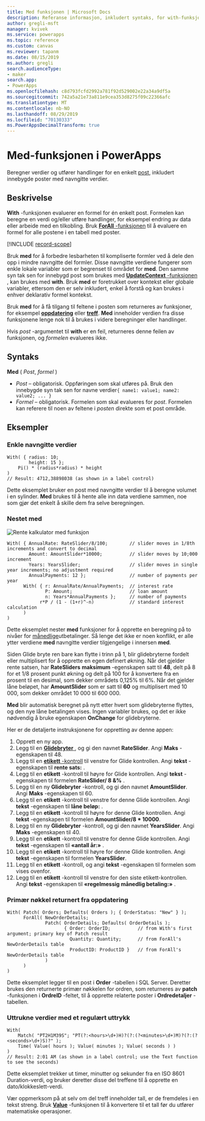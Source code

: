 ```yaml
---
title: Med funksjonen | Microsoft Docs
description: Referanse informasjon, inkludert syntaks, for with-funksjonen i PowerApps
author: gregli-msft
manager: kvivek
ms.service: powerapps
ms.topic: reference
ms.custom: canvas
ms.reviewer: tapanm
ms.date: 08/15/2019
ms.author: gregli
search.audienceType:
- maker
search.app:
- PowerApps
ms.openlocfilehash: c8d793fcfd2992a781f92d529002e22a34a9df5a
ms.sourcegitcommit: 742a5a21e73a811e9cea353d8275f09c22366afc
ms.translationtype: MT
ms.contentlocale: nb-NO
ms.lasthandoff: 08/29/2019
ms.locfileid: "70130333"
ms.PowerAppsDecimalTransform: true
---
```

# <a name="with-function-in-powerapps"></a>Med-funksjonen i PowerApps
Beregner verdier og utfører handlinger for en enkelt [post](../working-with-tables.md#records), inkludert innebygde poster med navngitte verdier.

## <a name="description"></a>Beskrivelse

**With** -funksjonen evaluerer en formel for én enkelt post.  Formelen kan beregne en verdi og/eller utføre handlinger, for eksempel endring av data eller arbeide med en tilkobling.  Bruk [ **ForAll** -funksjonen](function-forall.md) til å evaluere en formel for alle postene i en tabell med poster.

[!INCLUDE [record-scope](../../../includes/record-scope.md)]

Bruk **med** for å forbedre lesbarheten til kompliserte formler ved å dele den opp i mindre navngitte del formler.  Disse navngitte verdiene fungerer som enkle lokale variabler som er begrenset til området for **med**.  Den samme syn tak sen for innebygd post som brukes med [ **UpdateContext** -funksjonen](function-updatecontext.md) , kan brukes med **with**.  Bruk **med** er foretrukket over kontekst eller globale variabler, ettersom den er selv inkludert, enkel å forstå og kan brukes i enhver deklarativ formel kontekst.  

Bruk **med** for å få tilgang til feltene i posten som returneres av funksjoner, for eksempel [**oppdatering**](function-patch.md) eller [**treff**](function-ismatch.md).  **Med** inneholder verdien fra disse funksjonene lenge nok til å brukes i videre beregninger eller handlinger.  

Hvis *post* -argumentet til **with** er en feil, returneres denne feilen av funksjonen, og *formelen* evalueres ikke.

## <a name="syntax"></a>Syntaks
**Med** ( *Post*, *formel* )

* *Post* – obligatorisk. Oppføringen som skal utføres på.  Bruk den innebygde syn tak sen for navne verdier`{ name1: value1; name2: value2; ... }`
* *Formel* – obligatorisk.  Formelen som skal evalueres for *post*.  Formelen kan referere til noen av feltene i *posten* direkte som et post område.

## <a name="examples"></a>Eksempler

### <a name="simple-named-values"></a>Enkle navngitte verdier

```powerapps-comma
With( { radius: 10; 
        height: 15 };
    Pi() * (radius*radius) * height
)
// Result: 4712,38898038 (as shown in a label control)
```

Dette eksemplet bruker en post med navngitte verdier til å beregne volumet i en sylinder.  **Med** brukes til å hente alle inn data verdiene sammen, noe som gjør det enkelt å skille dem fra selve beregningen.  

### <a name="nested-with"></a>Nestet med

![Rente kalkulator med funksjon](media/function-with/interest-calculator.gif)

```powerapps-comma
With( { AnnualRate: RateSlider/8/100;        // slider moves in 1/8th increments and convert to decimal
        Amount: AmountSlider*10000;          // slider moves by 10;000 increment
        Years: YearsSlider;                  // slider moves in single year increments; no adjustment required
        AnnualPayments: 12 };                // number of payments per year
      With( { r: AnnualRate/AnnualPayments;  // interest rate
              P: Amount;                     // loan amount
              n: Years*AnnualPayments };     // number of payments
            r*P / (1 - (1+r)^-n)             // standard interest calculation
      )
)  
```

Dette eksemplet nester **med** funksjoner for å opprette en beregning på to nivåer for [månedlige](https://en.wikipedia.org/wiki/Mortgage_calculator#Monthly_payment_formula)utbetalinger.  Så lenge det ikke er noen konflikt, er alle ytter verdiene **med** navngitte verdier tilgjengelige i innersen **med**.

Siden Glide bryte ren bare kan flytte i trinn på 1, blir glidebryterne fordelt eller multiplisert for å opprette en egen definert økning.  Når det gjelder rente satsen, har **RateSliders** **maksimum** -egenskapen satt til **48**, delt på 8 for et 1/8 prosent punkt økning og delt på 100 for å konvertere fra en prosent til en desimal, som dekker områdets 0,125% til 6%.  Når det gjelder låne beløpet, har **AmountSlider** som er satt til **60** og multiplisert med 10 000, som dekker området 10 000 til 600 000.

**Med** blir automatisk beregnet på nytt etter hvert som glidebryterne flyttes, og den nye låne betalingen vises.  Ingen variabler brukes, og det er ikke nødvendig å bruke egenskapen **OnChange** for glidebryterne.

Her er de detaljerte instruksjonene for oppretting av denne appen:
1. Opprett en ny app.
2. Legg til en [ **Glidebryter** ](../controls/control-slider.md) , og gi den navnet **RateSlider**.  Angi **Maks** -egenskapen til 48.
3. Legg til en [ **etikett** -kontroll](../controls/control-text-box.md) til venstre for Glide kontrollen.  Angi **tekst** -egenskapen til **rente sats:** .
3. Legg til en **etikett** -kontroll til høyre for Glide kontrollen.  Angi **tekst** -egenskapen til formelen **RateSlider/&nbsp;8 &%** .
3. Legg til en ny **Glidebryter** -kontroll, og gi den navnet **AmountSlider**.  Angi **Maks** -egenskapen til 60.
3. Legg til en **etikett** -kontroll til venstre for denne Glide kontrollen.  Angi **tekst** -egenskapen til **låne beløp:** . 
3. Legg til en **etikett** -kontroll til høyre for denne Glide kontrollen.  Angi **tekst** -egenskapen til formelen **AmountSlider/8 * 10000**.
4. Legg til en ny **Glidebryter** -kontroll, og gi den navnet **YearsSlider**.  Angi **Maks** -egenskapen til 40.
3. Legg til en **etikett** -kontroll til venstre for denne Glide kontrollen.  Angi **tekst** -egenskapen til **«antall år:»** . 
3. Legg til en **etikett** -kontroll til høyre for denne Glide kontrollen.  Angi **tekst** -egenskapen til formelen **YearsSlider**.
5. Legg til en **etikett** -kontroll, og angi **tekst** -egenskapen til formelen som vises ovenfor.
3. Legg til en **etikett** -kontroll til venstre for den siste etikett-kontrollen.  Angi **tekst** -egenskapen til **«regelmessig månedlig betaling:»** .  

### <a name="primary-key-returned-from-patch"></a>Primær nøkkel returnert fra oppdatering

```powerapps-comma
With( Patch( Orders; Defaults( Orders ); { OrderStatus: "New" } );
      ForAll( NewOrderDetails; 
              Patch( OrderDetails; Defaults( OrderDetails ); 
                     { Order: OrderID;          // from With's first argument; primary key of Patch result
                       Quantity: Quantity;      // from ForAll's NewOrderDetails table
                       ProductID: ProductID }   // from ForAll's NewOrderDetails table
              )
      )
)
```

Dette eksemplet legger til en post i **Order** -tabellen i SQL Server.  Deretter brukes den returnerte primær nøkkelen for ordren, som returneres av **patch** -funksjonen i **OrdreID** -feltet, til å opprette relaterte poster i **Ordredetaljer** -tabellen.  

### <a name="extracted-values-with-a-regular-expression"></a>Uttrukne verdier med et regulært uttrykk

```powerapps-comma
With( 
    Match( "PT2H1M39S"; "PT(?:<hours>\d+)H)?(?:(?<minutes>\d+)M)?(?:(?<seconds>\d+)S)?" );
    Time( Value( hours ); Value( minutes ); Value( seconds ) )
)
// Result: 2:01 AM (as shown in a label control; use the Text function to see the seconds)
```

Dette eksemplet trekker ut timer, minutter og sekunder fra en ISO 8601 Duration-verdi, og bruker deretter disse del treffene til å opprette en dato/klokkeslett-verdi. 

Vær oppmerksom på at selv om del treff inneholder tall, er de fremdeles i en tekst streng.  Bruk [**Value**](function-value.md) -funksjonen til å konvertere til et tall før du utfører matematiske operasjoner.  

